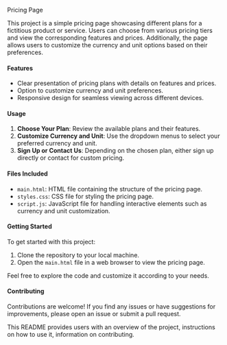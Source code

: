 Pricing Page

This project is a simple pricing page showcasing different plans for a fictitious product or service. Users can choose from various pricing tiers and view the corresponding features and prices. Additionally, the page allows users to customize the currency and unit options based on their preferences.

#### Features

- Clear presentation of pricing plans with details on features and prices.
- Option to customize currency and unit preferences.
- Responsive design for seamless viewing across different devices.

#### Usage

1. **Choose Your Plan**: Review the available plans and their features.
2. **Customize Currency and Unit**: Use the dropdown menus to select your preferred currency and unit.
3. **Sign Up or Contact Us**: Depending on the chosen plan, either sign up directly or contact for custom pricing.

#### Files Included

- `main.html`: HTML file containing the structure of the pricing page.
- `styles.css`: CSS file for styling the pricing page.
- `script.js`: JavaScript file for handling interactive elements such as currency and unit customization.

#### Getting Started

To get started with this project:

1. Clone the repository to your local machine.
2. Open the `main.html` file in a web browser to view the pricing page.

Feel free to explore the code and customize it according to your needs.

#### Contributing

Contributions are welcome! If you find any issues or have suggestions for improvements, please open an issue or submit a pull request.


This README provides users with an overview of the project, instructions on how to use it, information on contributing.

